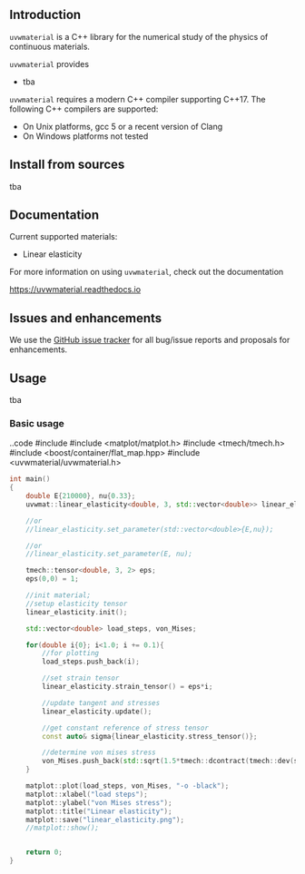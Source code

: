 ## Introduction

`uvwmaterial` is a C++ library for the numerical study of the physics of continuous materials.

`uvwmaterial` provides

- tba


`uvwmaterial` requires a modern C++ compiler supporting C++17. The following C++
compilers are supported:

- On Unix platforms, gcc 5 or a recent version of Clang
- On Windows platforms not tested

## Install from sources

tba

## Documentation

Current supported materials:

- Linear elasticity

For more information on using `uvwmaterial`, check out the documentation

https://uvwmaterial.readthedocs.io

## Issues and enhancements

We use the [GitHub issue
tracker](https://github.com/petlenz/uvwmaterial/issues) for all bug/issue
reports and proposals for enhancements.

## Usage

tba

### Basic usage

..code 
#include <iostream>
#include <matplot/matplot.h>
#include <tmech/tmech.h>
#include <boost/container/flat_map.hpp>
#include <uvwmaterial/uvwmaterial.h>
```cpp
int main()
{
    double E{210000}, nu{0.33};
    uvwmat::linear_elasticity<double, 3, std::vector<double>> linear_elasticity(E, nu);

    //or
    //linear_elasticity.set_parameter(std::vector<double>{E,nu});

    //or
    //linear_elasticity.set_parameter(E, nu);

    tmech::tensor<double, 3, 2> eps;
    eps(0,0) = 1;

    //init material;
    //setup elasticity tensor
    linear_elasticity.init();

    std::vector<double> load_steps, von_Mises;

    for(double i{0}; i<1.0; i += 0.1){
        //for plotting
        load_steps.push_back(i);

        //set strain tensor
        linear_elasticity.strain_tensor() = eps*i;

        //update tangent and stresses
        linear_elasticity.update();

        //get constant reference of stress tensor
        const auto& sigma{linear_elasticity.stress_tensor()};

        //determine von mises stress
        von_Mises.push_back(std::sqrt(1.5*tmech::dcontract(tmech::dev(sigma),tmech::dev(sigma))));
    }

    matplot::plot(load_steps, von_Mises, "-o -black");
    matplot::xlabel("load steps");
    matplot::ylabel("von Mises stress");
    matplot::title("Linear elasticity");
    matplot::save("linear_elasticity.png");
    //matplot::show();


    return 0;
}
```
